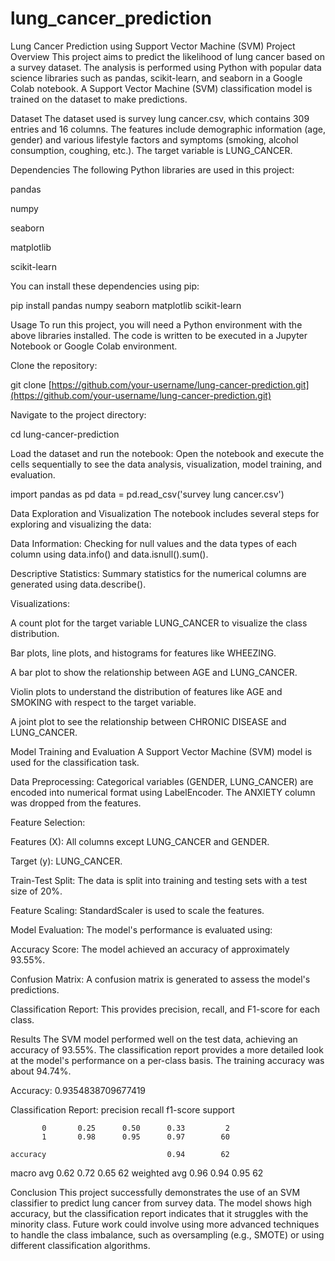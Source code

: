 # lung_cancer_prediction

Lung Cancer Prediction using Support Vector Machine (SVM)
Project Overview
This project aims to predict the likelihood of lung cancer based on a survey dataset. The analysis is performed using Python with popular data science libraries such as pandas, scikit-learn, and seaborn in a Google Colab notebook. A Support Vector Machine (SVM) classification model is trained on the dataset to make predictions.

Dataset
The dataset used is survey lung cancer.csv, which contains 309 entries and 16 columns. The features include demographic information (age, gender) and various lifestyle factors and symptoms (smoking, alcohol consumption, coughing, etc.). The target variable is LUNG_CANCER.

Dependencies
The following Python libraries are used in this project:

pandas

numpy

seaborn

matplotlib

scikit-learn

You can install these dependencies using pip:

pip install pandas numpy seaborn matplotlib scikit-learn


Usage
To run this project, you will need a Python environment with the above libraries installed. The code is written to be executed in a Jupyter Notebook or Google Colab environment.

Clone the repository:

git clone [https://github.com/your-username/lung-cancer-prediction.git](https://github.com/your-username/lung-cancer-prediction.git)


Navigate to the project directory:

cd lung-cancer-prediction


Load the dataset and run the notebook:
Open the notebook and execute the cells sequentially to see the data analysis, visualization, model training, and evaluation.

import pandas as pd
data = pd.read_csv('survey lung cancer.csv')


Data Exploration and Visualization
The notebook includes several steps for exploring and visualizing the data:

Data Information: Checking for null values and the data types of each column using data.info() and data.isnull().sum().

Descriptive Statistics: Summary statistics for the numerical columns are generated using data.describe().

Visualizations:

A count plot for the target variable LUNG_CANCER to visualize the class distribution.

Bar plots, line plots, and histograms for features like WHEEZING.

A bar plot to show the relationship between AGE and LUNG_CANCER.

Violin plots to understand the distribution of features like AGE and SMOKING with respect to the target variable.

A joint plot to see the relationship between CHRONIC DISEASE and LUNG_CANCER.

Model Training and Evaluation
A Support Vector Machine (SVM) model is used for the classification task.

Data Preprocessing: Categorical variables (GENDER, LUNG_CANCER) are encoded into numerical format using LabelEncoder. The ANXIETY column was dropped from the features.

Feature Selection:

Features (X): All columns except LUNG_CANCER and GENDER.

Target (y): LUNG_CANCER.

Train-Test Split: The data is split into training and testing sets with a test size of 20%.

Feature Scaling: StandardScaler is used to scale the features.

Model Evaluation: The model's performance is evaluated using:

Accuracy Score: The model achieved an accuracy of approximately 93.55%.

Confusion Matrix: A confusion matrix is generated to assess the model's predictions.

Classification Report: This provides precision, recall, and F1-score for each class.

Results
The SVM model performed well on the test data, achieving an accuracy of 93.55%. The classification report provides a more detailed look at the model's performance on a per-class basis. The training accuracy was about 94.74%.

Accuracy: 0.9354838709677419

Classification Report: 
               precision    recall  f1-score   support

           0       0.25      0.50      0.33         2
           1       0.98      0.95      0.97        60

    accuracy                           0.94        62
   macro avg       0.62      0.72      0.65        62
weighted avg       0.96      0.94      0.95        62


Conclusion
This project successfully demonstrates the use of an SVM classifier to predict lung cancer from survey data. The model shows high accuracy, but the classification report indicates that it struggles with the minority class. Future work could involve using more advanced techniques to handle the class imbalance, such as oversampling (e.g., SMOTE) or using different classification algorithms.
